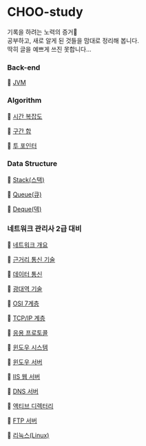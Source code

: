 # CHOO-study

기록을 하려는 노력의 증거🥂<br>
공부하고, 새로 알게 된 것들을 맘대로 정리해 봅니다.<br>
딱히 글을 예쁘게 쓰진 못합니다...
<br>

### Back-end

🔹 [JVM](https://github.com/CHOO-O/CHOO-study/blob/main/Back-end/JVM.md)

### Algorithm

🔹 [시간 복잡도](https://github.com/CHOO-O/CHOO-study/blob/main/Algorithm/Time-complexity.md)

🔹 [구간 합](https://github.com/CHOO-O/CHOO-study/blob/main/Algorithm/Prefix-sum.md)

🔹 [투 포인터](https://github.com/CHOO-O/CHOO-study/blob/main/Algorithm/Two-pointer.md)

### Data Structure

🔹 [Stack(스택)](https://github.com/CHOO-O/CHOO-study/blob/main/Data-structure/Stack.md)

🔹 [Queue(큐)](https://github.com/CHOO-O/CHOO-study/blob/main/Data-structure/Queue.md)

🔹 [Deque(덱)](https://github.com/CHOO-O/CHOO-study/blob/main/Data-structure/Deque.md)

### 네트워크 관리사 2급 대비

🔹 [네트워크 개요](https://github.com/CHOO-O/CHOO-study/blob/main/Network/P01-S01.md)

🔹 [근거리 통신 기술](https://github.com/CHOO-O/CHOO-study/blob/main/Network/P01-S02.md)

🔹 [데이터 통신](https://github.com/CHOO-O/CHOO-study/blob/main/Network/P01-S03.md)

🔹 [광대역 기술](https://github.com/CHOO-O/CHOO-study/blob/main/Network/P01-S04.md)

🔹 [OSI 7계층](https://github.com/CHOO-O/CHOO-study/blob/main/Network/P02-S01.md)

🔹 [TCP/IP 계층](https://github.com/CHOO-O/CHOO-study/blob/main/Network/P02-S02.md)

🔹 [응용 프로토콜](https://github.com/CHOO-O/CHOO-study/blob/main/Network/P02-S03.md)

🔹 [윈도우 시스템](https://github.com/CHOO-O/CHOO-study/blob/main/Network/P03-S01.md)

🔹 [윈도우 서버](https://github.com/CHOO-O/CHOO-study/blob/main/Network/P03-S02.md)

🔹 [IIS 웹 서버](https://github.com/CHOO-O/CHOO-study/blob/main/Network/P03-S03.md)

🔹 [DNS 서버](https://github.com/CHOO-O/CHOO-study/blob/main/Network/P03-S04.md)

🔹 [액티브 디렉터리](https://github.com/CHOO-O/CHOO-study/blob/main/Network/P03-S05.md)

🔹 [FTP 서버](https://github.com/CHOO-O/CHOO-study/blob/main/Network/P03-S06.md)

🔹 [리눅스(Linux)](https://github.com/CHOO-O/CHOO-study/blob/main/Network/P03-S07.md)
